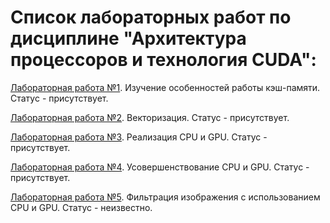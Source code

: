 # Список лабораторных работ по дисциплине "Архитектура процессоров и технология CUDA":

[Лабораторная работа №1](https://github.com/oooNAKooo/BSUIR/tree/main/7%20sem/APiTCUDA/lab_1). Изучение особенностей работы кэш-памяти. Статус - присутствует.

[Лабораторная работа №2](https://github.com/oooNAKooo/BSUIR/tree/main/7%20sem/APiTCUDA/lab_2). Векторизация. Статус - присутствует.

[Лабораторная работа №3](https://github.com/oooNAKooo/BSUIR/tree/main/7%20sem/APiTCUDA/lab_3). Реализация CPU и GPU. Статус - присутствует.

[Лабораторная работа №4](https://github.com/oooNAKooo/BSUIR/tree/main/7%20sem/APiTCUDA/lab_4). Усовершенствование CPU и GPU. Статус - присутствует.

[Лабораторная работа №5](https://github.com/oooNAKooo/BSUIR/tree/main/7%20sem/APiTCUDA/lab_5). Фильтрация изображения с использованием CPU и GPU. Статус - неизвестно.
